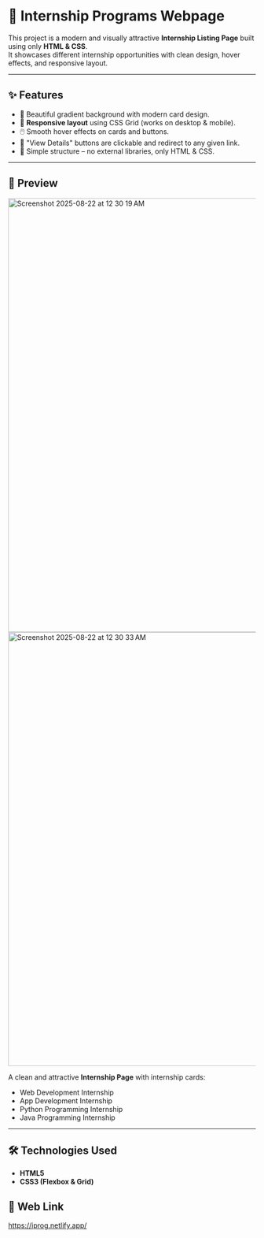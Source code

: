# 🌟 Internship Programs Webpage

This project is a modern and visually attractive **Internship Listing Page** built using only **HTML & CSS**.  
It showcases different internship opportunities with clean design, hover effects, and responsive layout.  

---

## ✨ Features
- 🎨 Beautiful gradient background with modern card design.  
- 📱 **Responsive layout** using CSS Grid (works on desktop & mobile).  
- 🖱️ Smooth hover effects on cards and buttons.  
- 🔗 "View Details" buttons are clickable and redirect to any given link.  
- 📝 Simple structure – no external libraries, only HTML & CSS.  

---

## 📸 Preview  
<img width="1470" height="881" alt="Screenshot 2025-08-22 at 12 30 19 AM" src="https://github.com/user-attachments/assets/25766b6c-cddf-4bb5-9a05-bef0a8319ad7" />
<img width="1470" height="881" alt="Screenshot 2025-08-22 at 12 30 33 AM" src="https://github.com/user-attachments/assets/94d5561c-deef-4c83-bab9-6ddb624dc081" />


A clean and attractive **Internship Page** with internship cards:  

- Web Development Internship  
- App Development Internship  
- Python Programming Internship  
- Java Programming Internship  

---

## 🛠️ Technologies Used
- **HTML5**  
- **CSS3 (Flexbox & Grid)**

## 🔗 Web Link
https://iprog.netlify.app/

